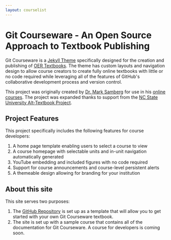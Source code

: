 ```yaml
---
layout: courselist
---
```

# Git Courseware - An Open Source Approach to Textbook Publishing

Git Courseware is a [Jekyll Theme](https://jekyllrb.com) specifically designed for the creation and publishing of [OER Textbooks](https://www.lib.ncsu.edu/do/open-education). The theme has custom layouts and navigation design to allow course creators to create fully online textbooks with little or no code required while leveraging all of the features of GitHub's collaborative development process and version control.

This project was originally created by [Dr. Mark Samberg](https://go.ncsu.edu/mark) for use in his [online courses](https://mjsamberg.github.io/courses). The project was expanded thanks to support from the [NC State University Alt-Textbook Project](https://www.lib.ncsu.edu/alttextbook).

## Project Features
This project specifically includes the following features for course developers:
1. A home page template enabling users to select a course to view
1. A course homepage with selectable units and in-unit navigation automatically generated
1. YouTube embedding and included figures with no code required
1. Support for course announcements and course-level persistent alerts
1. A themeable design allowing for branding for your institution

## About this site
This site serves two purposes: 
1. The [GitHub Repository](https://www.github.com/mjsamberg/git-courseware-template/) is set up as a template that will allow you to get started with your own Git Courseware textbook.
1. The site is set up with a sample course that contains all of the documentation for Git Courseware. A course for developers is coming soon. 
